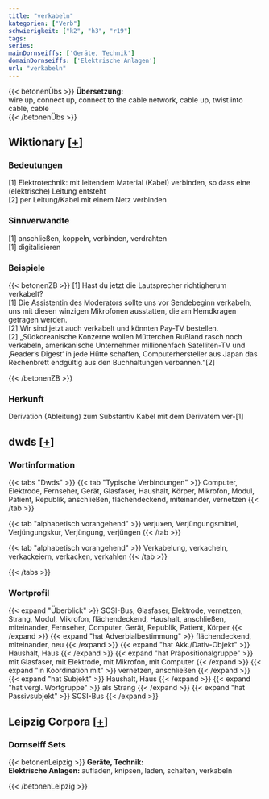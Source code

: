 ```yaml
---
title: "verkabeln"
kategorien: ["Verb"]
schwierigkeit: ["k2", "h3", "r19"]
tags:
series:
mainDornseiffs: ['Geräte, Technik']
domainDornseiffs: ['Elektrische Anlagen']
url: "verkabeln"
---
```


{{< betonenÜbs >}}
**Übersetzung:**  
wire up, connect up, connect to the cable network, cable up, twist  into cable, cable  
{{< /betonenÜbs >}}

## Wiktionary [[+](https://de.wiktionary.org/wiki/verkabeln)]

### Bedeutungen
[1] Elektrotechnik: mit leitendem Material (Kabel) verbinden, so dass eine (elektrische) Leitung entsteht  
[2] per Leitung/Kabel mit einem Netz verbinden  

### Sinnverwandte
[1] anschließen, koppeln, verbinden, verdrahten  
[1] digitalisieren  

### Beispiele
{{< betonenZB >}}
[1] Hast du jetzt die Lautsprecher richtigherum verkabelt?  
[1] Die Assistentin des Moderators sollte uns vor Sendebeginn verkabeln, uns mit diesen winzigen Mikrofonen ausstatten, die am Hemdkragen getragen werden.  
[2] Wir sind jetzt auch verkabelt und könnten Pay-TV bestellen.  
[2] „Südkoreanische Konzerne wollen Mütterchen Rußland rasch noch verkabeln, amerikanische Unternehmer millionenfach Satelliten-TV und ‚Reader’s Digest‘ in jede Hütte schaffen, Computerhersteller aus Japan das Rechenbrett endgültig aus den Buchhaltungen verbannen.“[2]  

{{< /betonenZB >}}
### Herkunft
Derivation (Ableitung) zum Substantiv Kabel mit dem Derivatem ver-[1]  



## dwds [[+](https://www.dwds.de/wb/verkabeln)]

### Wortinformation
{{< tabs "Dwds" >}}
{{< tab "Typische Verbindungen" >}}
Computer, Elektrode, Fernseher, Gerät, Glasfaser, Haushalt, Körper, Mikrofon, Modul, Patient, Republik, anschließen, flächendeckend, miteinander, vernetzen
{{< /tab >}}

{{< tab "alphabetisch vorangehend" >}}
verjuxen, Verjüngungsmittel, Verjüngungskur, Verjüngung, verjüngen
{{< /tab >}}

{{< tab "alphabetisch vorangehend" >}}
Verkabelung, verkacheln, verkackeiern, verkacken, verkahlen
{{< /tab >}}

{{< /tabs >}}

### Wortprofil
{{< expand "Überblick" >}} SCSI-Bus, Glasfaser, Elektrode, vernetzen, Strang, Modul, Mikrofon, flächendeckend, Haushalt, anschließen, miteinander, Fernseher, Computer, Gerät, Republik, Patient, Körper {{< /expand >}}
{{< expand "hat Adverbialbestimmung" >}} flächendeckend, miteinander, neu {{< /expand >}}
{{< expand "hat Akk./Dativ-Objekt" >}} Haushalt, Haus {{< /expand >}}
{{< expand "hat Präpositionalgruppe" >}} mit Glasfaser, mit Elektrode, mit Mikrofon, mit Computer {{< /expand >}}
{{< expand "in Koordination mit" >}} vernetzen, anschließen {{< /expand >}}
{{< expand "hat Subjekt" >}} Haushalt, Haus {{< /expand >}}
{{< expand "hat vergl. Wortgruppe" >}} als Strang {{< /expand >}}
{{< expand "hat Passivsubjekt" >}} SCSI-Bus {{< /expand >}}

## Leipzig Corpora [[+](https://corpora.uni-leipzig.de/en/res?word=verkabeln&corpusId=deu_newscrawl-public_2018)]

### Dornseiff Sets
{{< betonenLeipzig >}}
**Geräte, Technik:**  
**Elektrische Anlagen:** aufladen, knipsen, laden, schalten, verkabeln  

{{< /betonenLeipzig >}}
